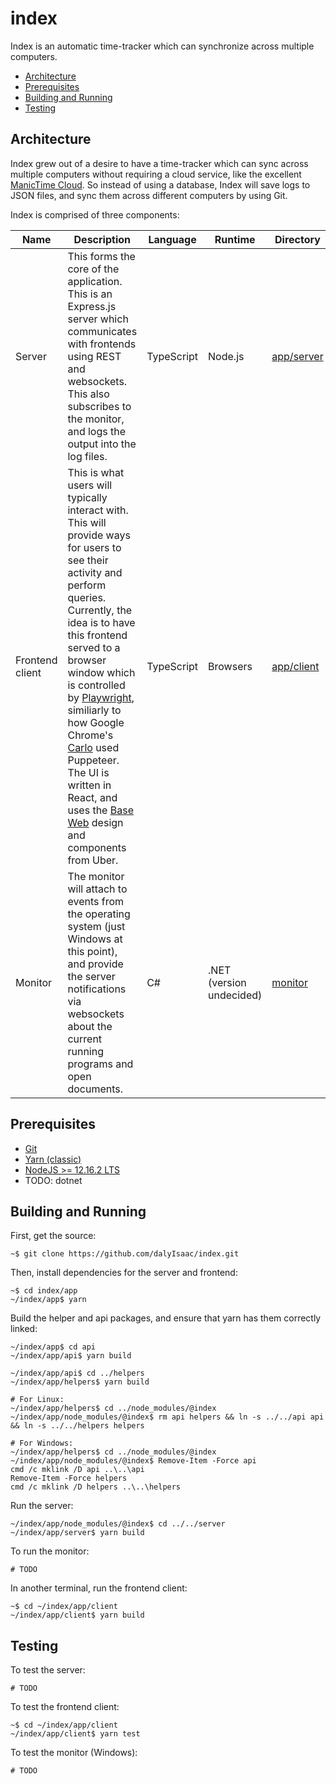 # index

Index is an automatic time-tracker which can synchronize across multiple computers.

- [Architecture](#architecture)
- [Prerequisites](#prerequisites)
- [Building and Running](#building-and-running)
- [Testing](#testing)

## Architecture

Index grew out of a desire to have a time-tracker which can sync across multiple computers without requiring a cloud service, like the excellent [ManicTime Cloud](https://www.manictime.com/cloud/). So instead of using a database, Index will save logs to JSON files, and sync them across different computers by using Git.

Index is comprised of three components:

| Name            | Description                                                                                                                                                                                                                                                                                                                                                                                                                                                                                                          | Language   | Runtime                  | Directory                |
| --------------- | -------------------------------------------------------------------------------------------------------------------------------------------------------------------------------------------------------------------------------------------------------------------------------------------------------------------------------------------------------------------------------------------------------------------------------------------------------------------------------------------------------------------- | ---------- | ------------------------ | ------------------------ |
| Server          | This forms the core of the application. This is an Express.js server which communicates with frontends using REST and websockets. This also subscribes to the monitor, and logs the output into the log files.                                                                                                                                                                                                                                                                                                       | TypeScript | Node.js                  | [app/server](app/server) |
| Frontend client | This is what users will typically interact with. This will provide ways for users to see their activity and perform queries. Currently, the idea is to have this frontend served to a browser window which is controlled by [Playwright](https://github.com/microsoft/playwright), similiarly to how Google Chrome's [Carlo](https://github.com/GoogleChromeLabs/carlo) used Puppeteer. The UI is written in React, and uses the [Base Web](https://baseweb.design/guides/theming#) design and components from Uber. | TypeScript | Browsers                 | [app/client](app/client) |
| Monitor         | The monitor will attach to events from the operating system (just Windows at this point), and provide the server notifications via websockets about the current running programs and open documents.                                                                                                                                                                                                                                                                                                                 | C#         | .NET (version undecided) | [monitor](monitor)       |

## Prerequisites

- [Git](https://git-scm.com/)
- [Yarn (classic)](https://classic.yarnpkg.com/en/)
- [NodeJS >= 12.16.2 LTS](https://nodejs.org/en/)
- TODO: dotnet

## Building and Running

First, get the source:

```console
~$ git clone https://github.com/dalyIsaac/index.git
```

Then, install dependencies for the server and frontend:

```console
~$ cd index/app
~/index/app$ yarn
```

Build the helper and api packages, and ensure that yarn has them correctly linked:

```console
~/index/app$ cd api
~/index/app/api$ yarn build

~/index/app/api$ cd ../helpers
~/index/app/helpers$ yarn build

# For Linux:
~/index/app/helpers$ cd ../node_modules/@index
~/index/app/node_modules/@index$ rm api helpers && ln -s ../../api api && ln -s ../../helpers helpers

# For Windows:
~/index/app/helpers$ cd ../node_modules/@index
~/index/app/node_modules/@index$ Remove-Item -Force api
cmd /c mklink /D api ..\..\api
Remove-Item -Force helpers
cmd /c mklink /D helpers ..\..\helpers
```

Run the server:

```console
~/index/app/node_modules/@index$ cd ../../server
~/index/app/server$ yarn build
```

To run the monitor:

```console
# TODO
```

In another terminal, run the frontend client:

```console
~$ cd ~/index/app/client
~/index/app/client$ yarn build
```

## Testing

To test the server:

```console
# TODO
```

To test the frontend client:

```console
~$ cd ~/index/app/client
~/index/app/client$ yarn test
```

To test the monitor (Windows):

```console
# TODO
```
